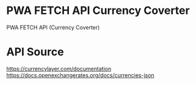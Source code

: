 # PWA FETCH API Currency Coverter
PWA FETCH API (Currency Coverter)

# API Source
https://currencylayer.com/documentation  
https://docs.openexchangerates.org/docs/currencies-json
